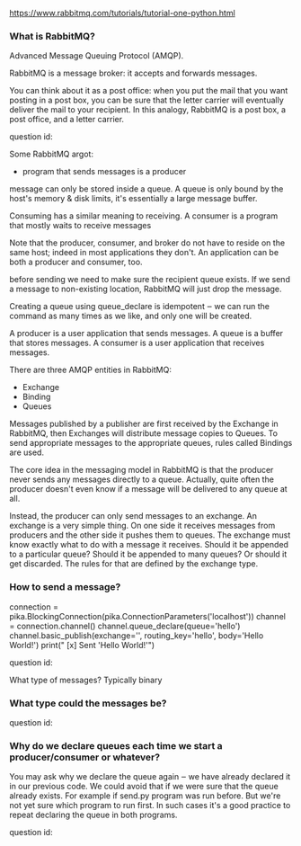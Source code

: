 https://www.rabbitmq.com/tutorials/tutorial-one-python.html


### What is RabbitMQ? 

 Advanced Message Queuing Protocol (AMQP).

RabbitMQ is a message broker: it accepts and forwards messages. 

You can think about it as a post office: when you put the mail that you want posting in a post box, 
you can be sure that the letter carrier will eventually deliver the mail to your recipient. 
In this analogy, RabbitMQ is a post box, a post office, and a letter carrier.

question id: 


Some RabbitMQ argot:
- program that sends messages is a producer

message can only be stored inside a queue.
A queue is only bound by the host's memory & disk limits, it's essentially a large message buffer.

Consuming has a similar meaning to receiving. A consumer is a program that mostly waits to receive messages

Note that the producer, consumer, and broker do not have to reside on the same host; indeed in most applications they don't. An application can be both a producer and consumer, too.

before sending we need to make sure the recipient queue exists. If we send a message to non-existing location, RabbitMQ will just drop the message.

Creating a queue using queue_declare is idempotent ‒ we can run the command as many times as we like, and only one will be created.


A producer is a user application that sends messages.
A queue is a buffer that stores messages.
A consumer is a user application that receives messages.

There are three AMQP entities in RabbitMQ:
- Exchange
- Binding
- Queues

Messages published by a publisher are first received by the Exchange in RabbitMQ, then Exchanges will distribute message copies to Queues. 
To send appropriate messages to the appropriate queues, rules called Bindings are used.

The core idea in the messaging model in RabbitMQ is that the producer never sends any messages directly to a queue. 
Actually, quite often the producer doesn't even know if a message will be delivered to any queue at all.

Instead, the producer can only send messages to an exchange. An exchange is a very simple thing. 
On one side it receives messages from producers and the other side it pushes them to queues. 
The exchange must know exactly what to do with a message it receives. 
Should it be appended to a particular queue? Should it be appended to many queues? 
Or should it get discarded. The rules for that are defined by the exchange type.


### How to send a message?

connection = pika.BlockingConnection(pika.ConnectionParameters('localhost'))
channel = connection.channel()
channel.queue_declare(queue='hello')
channel.basic_publish(exchange='',
                      routing_key='hello',
                      body='Hello World!')
print(" [x] Sent 'Hello World!'")

question id: 

What type of messages? Typically binary


### What type could the messages be?

question id: 


### Why do we declare queues each time we start a producer/consumer or whatever? 

You may ask why we declare the queue again ‒ we have already declared it in our previous code. 
We could avoid that if we were sure that the queue already exists. For example if send.py program was run before. 
But we're not yet sure which program to run first. 
In such cases it's a good practice to repeat declaring the queue in both programs.

question id: 


